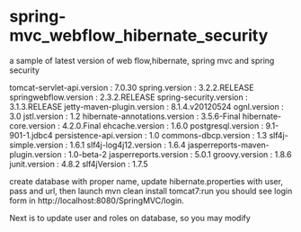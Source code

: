 spring-mvc_webflow_hibernate_security
=====================================

a sample of latest version of web flow,hibernate, spring mvc and spring security 

tomcat-servlet-api.version : 7.0.30
spring.version : 3.2.2.RELEASE
springwebflow.version : 2.3.2.RELEASE
spring-security.version : 3.1.3.RELEASE
jetty-maven-plugin.version : 8.1.4.v20120524
ognl.version : 3.0
jstl.version : 1.2
hibernate-annotations.version : 3.5.6-Final
hibernate-core.version : 4.2.0.Final
ehcache.version : 1.6.0
postgresql.version : 9.1-901-1.jdbc4
persistence-api.version : 1.0
commons-dbcp.version : 1.3
slf4j-simple.version : 1.6.1
slf4j-log4j12.version : 1.6.4
jasperreports-maven-plugin.version : 1.0-beta-2
jasperreports.version : 5.0.1
groovy.version : 1.8.6
junit.version : 4.8.2
slf4jVersion : 1.7.5

create database with proper name, update hibernate.properties with user, pass and url, then launch mvn clean install tomcat7:run
you should see login form in http://localhost:8080/SpringMVC/login.

Next is to update user and roles on database, so you may modify 

